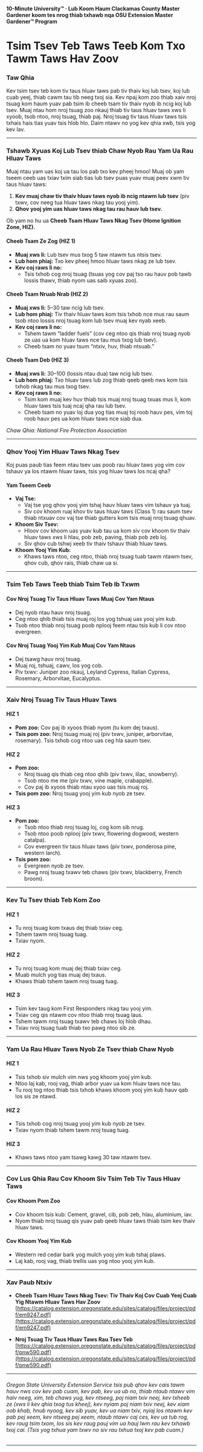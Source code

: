 #### 10-Minute University™ · Lub Koom Haum Clackamas County Master Gardener koom tes nrog thiab txhawb nqa OSU Extension Master Gardener™ Program

# Tsim Tsev Teb Taws Teeb Kom Txo Tawm Taws Hav Zoov

### Taw Qhia

Kev tsim tsev teb kom tiv taus hluav taws pab tiv thaiv koj lub tsev, koj lub cuab yeej, thiab cawm tau tib neeg txoj sia. Kev npaj kom zoo thiab xaiv nroj tsuag kom haum yuav pab tsim ib cheeb tsam tiv thaiv nyob ib ncig koj lub tsev. Muaj ntau hom nroj tsuag zoo nkauj thiab tiv taus hluav taws xws li xyoob, tsob ntoo, nroj tsuag, thiab paj. Nroj tsuag tiv taus hluav taws tsis txhais hais tias yuav tsis hlob hlo. Daim ntawv no yog kev qhia xwb, tsis yog kev lav.

---

### Tshawb Xyuas Koj Lub Tsev thiab Chaw Nyob Rau Yam Ua Rau Hluav Taws

Muaj ntau yam uas koj ua tau los pab txo kev pheej hmoo! Muaj ob yam tseem ceeb uas txiav txim siab tias lub tsev puas yuav muaj peev xwm tiv taus hluav taws:

1. **Kev muaj chaw tiv thaiv hluav taws nyob ib ncig ntawm lub tsev** (piv txwv, cov neeg tua hluav taws nkag tau yooj yim).
2. **Qhov yooj yim uas hluav taws nkag tau rau hauv lub tsev.**

Ob yam no hu ua **Cheeb Tsam Hluav Taws Nkag Tsev (Home Ignition Zone, HIZ).**

#### Cheeb Tsam Ze Zog (HIZ 1)

- **Muaj xws li:** Lub tsev mus txog 5 taw ntawm tus ntsis tsev.
- **Lub hom phiaj:** Txo kev pheej hmoo hluav taws nkag ze lub tsev.
- **Kev coj raws li no:**
  - Tsis txhob cog nroj tsuag (tsuas yog cov paj tso rau hauv pob tawb lossis thawv, thiab nyom uas saib xyuas zoo).

#### Cheeb Tsam Nruab Nrab (HIZ 2)

- **Muaj xws li:** 5–30 taw ncig lub tsev.
- **Lub hom phiaj:** Tiv thaiv hluav taws kom tsis txhob nce mus rau saum tsob ntoo lossis nroj tsuag kom lub tsev muaj kev nyab xeeb.
- **Kev coj raws li no:**
  - Tshem tawm “ladder fuels” (cov ceg ntoo qis thiab nroj tsuag nyob ze uas ua kom hluav taws nce tau mus txog lub tsev).
  - Cheeb tsam no yuav tsum “ntxiv, huv, thiab ntsuab.”

#### Cheeb Tsam Deb (HIZ 3)

- **Muaj xws li:** 30–100 (lossis ntau dua) taw ncig lub tsev.
- **Lub hom phiaj:** Txo hluav taws lub zog thiab qeeb qeeb nws kom tsis txhob nkag tau mus txog tsev.
- **Kev coj raws li no:**
  - Tsim kom muaj kev huv thiab tsis muaj nroj tsuag txuas mus li, kom hluav taws tsis tuaj ncaj qha rau lub tsev.
  - Cheeb tsam no yuav loj dua yog tias muaj toj roob hauv pes, vim toj roob hauv pes ua kom hluav taws nce siab dua.

*Chaw Qhia: National Fire Protection Association*

---

### Qhov Yooj Yim Hluav Taws Nkag Tsev

Koj puas paub tias feem ntau tsev uas poob rau hluav taws yog vim cov tshauv ya los ntawm hluav taws, tsis yog hluav taws los ncaj qha?

#### Yam Tseem Ceeb

- **Vaj Tse:**
  - Vaj tse yog qhov yooj yim tshaj hauv hluav taws vim tshauv ya tuaj.
  - Siv cov khoom ruaj khov tiv taus hluav taws (Class 1) rau saum tsev thiab ntxuav cov vaj tse thiab gutters kom tsis muaj nroj tsuag qhuav.
- **Khoom Siv Tsev:**
  - Hloov cov khoom uas yuav kub tau ua kom siv cov khoom tiv thaiv hluav taws xws li hlau, pob zeb, paving, thiab pob zeb loj.
  - Siv qhov cub tshwj xeeb tiv thaiv tshauv thiab hluav taws.
- **Khoom Yooj Yim Kub:**
  - Khaws taws ntoo, ceg ntoo, thiab nroj tsuag tuab tawm ntawm tsev, qhov cub, qhov rais, thiab chaw ua si.

---

### Tsim Teb Taws Teeb thiab Tsim Teb Ib Txwm

#### Cov Nroj Tsuag Tiv Taus Hluav Taws Muaj Cov Yam Ntaus

- Dej nyob ntau hauv nroj tsuag.
- Ceg ntoo qhib thiab tsis muaj roj los yog tshuaj uas yooj yim kub.
- Tsob ntoo thiab nroj tsuag poob nplooj feem ntau tsis kub li cov ntoo evergreen.

#### Cov Nroj Tsuag Yooj Yim Kub Muaj Cov Yam Ntaus

- Dej tsawg hauv nroj tsuag.
- Muaj roj, tshuaj, cawv, los yog cob.
- Piv txwv: Juniper zoo nkauj, Leyland Cypress, Italian Cypress, Rosemary, Arborvitae, Eucalyptus.

---

### Xaiv Nroj Tsuag Tiv Taus Hluav Taws

#### HIZ 1

- **Pom zoo:** Cov paj ib xyoos thiab nyom (tu kom dej txaus).
- **Tsis pom zoo:** Nroj tsuag muaj roj (piv txwv, juniper, arborvitae, rosemary). Tsis txhob cog ntoo uas ceg hla saum tsev.

#### HIZ 2

- **Pom zoo:**
  - Nroj tsuag qis thiab ceg ntoo qhib (piv txwv, lilac, snowberry).
  - Tsob ntoo me me (piv txwv, vine maple, crabapple).
  - Cov paj ib xyoos thiab ntau xyoo uas tsis muaj roj.
- **Tsis pom zoo:** Nroj tsuag yooj yim kub nyob ze tsev.

#### HIZ 3

- **Pom zoo:**
  - Tsob ntoo thiab nroj tsuag loj, cog kom sib nrug.
  - Tsob ntoo poob nplooj (piv txwv, flowering dogwood, western catalpa).
  - Cov evergreen tiv taus hluav taws (piv txwv, ponderosa pine, western larch).
- **Tsis pom zoo:**
  - Evergreen nyob ze tsev.
  - Pawg nroj tsuag txawv teb chaws (piv txwv, blackberry, French broom).

---

### Kev Tu Tsev thiab Teb Kom Zoo

#### HIZ 1

- Tu nroj tsuag kom txaus dej thiab txiav ceg.
- Tshem tawm nroj tsuag tuag.
- Txiav nyom.

#### HIZ 2

- Tu nroj tsuag kom muaj dej thiab txiav ceg.
- Muab mulch yog tias muaj dej txaus.
- Khaws thiab tshem tawm nroj tsuag tuag.

#### HIZ 3

- Tsim kev taug kom First Responders nkag tau yooj yim.
- Txiav ceg qis ntawm cov ntoo thiab nroj tsuag laus.
- Tshem tawm nroj tsuag txawv teb chaws loj hlob dhau.
- Txiav nroj tsuag tuab thiab txo pawg ntoo sib ze.

---

### Yam Ua Rau Hluav Taws Nyob Ze Tsev thiab Chaw Nyob

#### HIZ 1

- Tsis txhob siv mulch vim nws yog khoom yooj yim kub.
- Ntoo laj kab, rooj vag, thiab arbor yuav ua kom hluav taws nce tau.
- Tu rooj tog ntoo thiab tsis txhob khaws khoom yooj yim kub hauv qab los sis ze ntawd.

#### HIZ 2

- Tsis txhob cog nroj tsuag yooj yim kub nyob ze tsev.
- Txiav nyom thiab tshem tawm nroj tsuag tuag.

#### HIZ 3

- Khaws taws ntoo yam tsawg kawg 30 taw ntawm tsev.

---

### Cov Lus Qhia Rau Cov Khoom Siv Tsim Teb Tiv Taus Hluav Taws

#### Cov Khoom Pom Zoo

- Cov khoom tsis kub: Cement, gravel, cib, pob zeb, hlau, aluminium, iav.
- Nyom thiab nroj tsuag qis yuav pab qeeb hluav taws thiab tsim kev thaiv hluav taws.

#### Cov Khoom Yooj Yim Kub

- Western red cedar bark yog mulch yooj yim kub tshaj plaws.
- Laj kab, rooj vag, thiab trellis uas yog ntoo yooj yim kub.

---

### Xav Paub Ntxiv

- **Cheeb Tsam Hluav Taws Nkag Tsev: Tiv Thaiv Koj Cov Cuab Yeej Cuab Yig Ntawm Hluav Taws Hav Zoov**  
  [https://catalog.extension.oregonstate.edu/sites/catalog/files/project/pdf/em9247.pdf](https://catalog.extension.oregonstate.edu/sites/catalog/files/project/pdf/em9247.pdf)

- **Nroj Tsuag Tiv Taus Hluav Taws Rau Tsev Teb**  
  [https://catalog.extension.oregonstate.edu/sites/catalog/files/project/pdf/pnw590.pdf](https://catalog.extension.oregonstate.edu/sites/catalog/files/project/pdf/pnw590.pdf)

---

###### Oregon State University Extension Service tsis pub qhov kev cais tawm hauv nws cov kev pab cuam, kev pab, kev ua ub no, thiab ntaub ntawv vim haiv neeg, xim, teb chaws yug, kev ntseeg, poj niam txiv neej, kev txheeb ze (xws li kev qhia txog tus kheej), kev nyiam poj niam txiv neej, kev xiam oob khab, hnub nyoog, kev sib yuav, kev ua niam txiv, nyiaj los ntawm kev pab pej xeem, kev ntseeg pej xeem, ntaub ntawv caj ces, kev ua tub rog, kev raug tsim txom, los sis kev raug pauj vim ua hauj lwm rau kev txhawb txoj cai. (Tsis yog txhua yam txwv no siv rau txhua txoj kev pab cuam.)
---